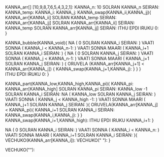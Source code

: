 KANNA_arr[] [10,9,8,7,6,5,4,3,2,1]:
KANNA_n:
10 SOLRAN KANNA_n SEIRAN:
KANNA_temp:
KANNA_i:
KANNA_j:
KANNA_swap(KANNA_ii,KANNA_jj){
    KANNA_arr[KANNA_ii] SOLRAN KANNA_temp SEIRAN:
    KANNA_arr[KANNA_jj] SOLRAN KANNA_arr[KANNA_ii] SEIRAN:
    KANNA_temp SOLRAN KANNA_arr[KANNA_jj] SEIRAN:
    ITHU EPDI IRUKU 0:
}

KANNA_bubble(KANNA_void){
    NA ( 0 SOLRAN KANNA_i SEIRAN: ) VAATI SONNA (  KANNA_i < KANNA_n-1: ) VAATI SONNA MAARI ( KANNA_i+1 SOLRAN KANNA_i SEIRAN: ) {
        NA ( 0 SOLRAN KANNA_j SEIRAN: ) VAATI SONNA (  KANNA_j < KANNA_n-1: ) VAATI SONNA MAARI ( KANNA_j+1 SOLRAN KANNA_j SEIRAN: ) {
            ORUVELA (KANNA_arr[KANNA_j+1] < KANNA_arr[KANNA_j]) {
              KANNA_swap(KANNA_j+1,KANNA_j):
            }
        }
    }   
    ITHU EPDI IRUKU 0:
}

KANNA_part(KANNA_low,KANNA_high,KANNA_pi){
    KANNA_pi:
    KANNA_arr[KANNA_high] SOLRAN KANNA_pi SEIRAN:
    KANNA_low -1 SOLRAN KANNA_i SEIRAN:
    NA ( KANNA_low SOLRAN KANNA_j SEIRAN: ) VAATI SONNA (  KANNA_j < KANNA_high -1: ) VAATI SONNA MAARI ( KANNA_j+1 SOLRAN KANNA_j SEIRAN: ){
        ORUVELA(KANNA_arr[KANNA_j] < KANNA_pi){
            KANNA_i+1 SOLRAN KANNA_i SEIRAN:
            KANNA_swap(KANNA_i,KANNA_j):
        }
    }
    KANNA_swap(KANNA_i+1,KANNA_high):
    ITHU EPDI IRUKU KANNA_i+1:
}

NA ( 0 SOLRAN KANNA_i SEIRAN: ) VAATI SONNA (  KANNA_i < KANNA_n: ) VAATI SONNA MAARI ( KANNA_i+1 SOLRAN KANNA_i SEIRAN: ){
    VECHUKO(KANNA_arr[KANNA_i]):
    VECHUKO(" "):
}

VECHUKO(""):